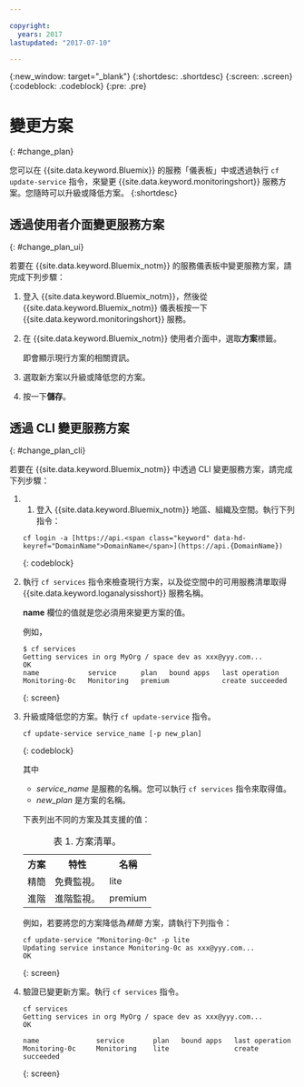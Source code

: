 ```yaml
---

copyright:
  years: 2017
lastupdated: "2017-07-10"

---
```


{:new_window: target="_blank"}
{:shortdesc: .shortdesc}
{:screen: .screen}
{:codeblock: .codeblock}
{:pre: .pre}


# 變更方案
{: #change_plan}

您可以在 {{site.data.keyword.Bluemix}} 的服務「儀表板」中或透過執行 `cf update-service` 指令，來變更 {{site.data.keyword.monitoringshort}} 服務方案。您隨時可以升級或降低方案。
{:shortdesc}

## 透過使用者介面變更服務方案
{: #change_plan_ui}

若要在 {{site.data.keyword.Bluemix_notm}} 的服務儀表板中變更服務方案，請完成下列步驟：

1. 登入 {{site.data.keyword.Bluemix_notm}}，然後從 {{site.data.keyword.Bluemix_notm}} 儀表板按一下 {{site.data.keyword.monitoringshort}} 服務。 
    
2. 在 {{site.data.keyword.Bluemix_notm}} 使用者介面中，選取**方案**標籤。

    即會顯示現行方案的相關資訊。
	
3. 選取新方案以升級或降低您的方案。 

4. 按一下**儲存**。



## 透過 CLI 變更服務方案
{: #change_plan_cli}

若要在 {{site.data.keyword.Bluemix_notm}} 中透過 CLI 變更服務方案，請完成下列步驟：

1. 1. 登入 {{site.data.keyword.Bluemix_notm}} 地區、組織及空間。執行下列指令：

    ```
    cf login -a [https://api.<span class="keyword" data-hd-keyref="DomainName">DomainName</span>](https://api.{DomainName})
    ```
    {: codeblock}
	
2. 執行 `cf services` 指令來檢查現行方案，以及從空間中的可用服務清單取得 {{site.data.keyword.loganalysisshort}} 服務名稱。 

    **name** 欄位的值就是您必須用來變更方案的值。 

    例如，
	
	```
	$ cf services
	Getting services in org MyOrg / space dev as xxx@yyy.com...
	OK
	name            service      plan   bound apps   last operation
	Monitoring-0c   Monitoring   premium             create succeeded
	```
	{: screen}
    
3. 升級或降低您的方案。執行 `cf update-service` 指令。
    
	```
	cf update-service service_name [-p new_plan]
	```
	{: codeblock}
	
	其中 
	
	* *service_name* 是服務的名稱。您可以執行 `cf services` 指令來取得值。
	* *new_plan* 是方案的名稱。
	
	下表列出不同的方案及其支援的值：
	
	<table>
	  <caption>表 1. 方案清單。</caption>
	  <tr>
	    <th>方案</th>
		<th>特性</th>
	    <th>名稱</th>
	  </tr>
	  <tr>
	    <td>精簡</td>
	    <td>免費監視。</td>
		<td>lite</td>
	  </tr>
	  <tr>
	    <td>進階</td>
	    <td>進階監視。</td>
		<td>premium</td>
	  </tr>
	</table>
	
	例如，若要將您的方案降低為*精簡* 方案，請執行下列指令：
	
	```
	cf update-service "Monitoring-0c" -p lite
    Updating service instance Monitoring-0c as xxx@yyy.com...
    OK
	```
	{: screen}

4. 驗證已變更新方案。執行 `cf services` 指令。

	```
	cf services
    Getting services in org MyOrg / space dev as xxx@yyy.com...
    OK

    name              service       plan   bound apps   last operation
    Monitoring-0c     Monitoring    lite                create succeeded
	```
	{: screen}






